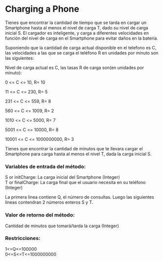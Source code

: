 # Charging a Phone

Tienes que encontrar la cantidad de tiempo que se tarda en cargar un Smartphone hasta al menos
el nivel de carga T, dado su nivel de carga inicial S. El cargador es inteligente, y carga a 
diferentes velocidades en función del nivel de carga en el Smartphone para evitar daños en la batería.

Suponiendo que la cantidad de carga actual disponible en el telefono es C,
las velocidades a las que se carga el teléfono R en unidades por minuto son las
siguientes:

Nivel de carga actual es C, las tasas R de carga son(en unidades por minuto):

0 <= C <= 10, R= 10

11 <= C <= 230, R= 5

231 <= C <= 559, R= 8

560 <= C <= 1009, R= 2

1010 <= C <= 5000, R= 7

5001 <= C <= 10000, R= 8

10001 <= C <= 1000000000, R= 3

Tienes que encontrar la cantidad de minutos que te llevara cargar el Smartphone
para carga hasta al menos el nivel T, dada la carga inicial S.

### Variables de entrada del método:
S or initCharge: La carga inicial del Smartphone (Integer)  
T or finalCharge: La carga final que el usuario necesita en su teléfono (Integer)

La primera linea contiene Q, el número de consultas. Luego las siguientes
lineas contendran 2 números enteros S y T.

### Valor de retorno del método:
Cantidad de minutos que tomará/tarda la carga (Integer)

### Restricciones:
1<=Q<=100000  
0<=S<=T<=1000000000

